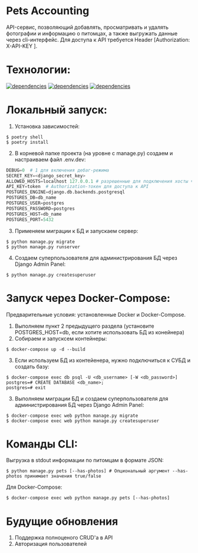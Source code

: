Pets Accounting
===========
API-сервис, позволяющий добавлять, просматривать и удалять фотографии и информацию о питомцах, а также выгружать данные через cli-интерфейс. Для доступа к API требуется Header [Authorization: X-API-KEY <token>]. 

Технологии:
===========
[![dependencies](https://img.shields.io/static/v1?style=plastic&logo=python&label=python&message=v3.10&color=white)](https://www.python.org/%0A)
[![dependencies](https://img.shields.io/badge/postgesql-1.12-green)](https://www.python.org/%0A)
[![dependencies](https://img.shields.io/badge/django-4.1.4-orange)](https://www.python.org/%0A)

Локальный запуск:
===========

1. Установка зависимостей:
```commandline
$ poetry shell
$ poetry install
```
2. В корневой папке проекта (на уровне с manage.py) создаем и настраиваем файл .env.dev:
```python
DEBUG=0  # 1 для включения дебаг-режима
SECRET_KEY=<django_secret_key>
ALLOWED_HOSTS=localhost 127.0.0.1 # разрешенные для подключения хосты через пробел (* для разрешения всем)
API_KEY=token  # Authorization-токен для доступа к API
POSTGRES_ENGINE=django.db.backends.postgresql
POSTGRES_DB=db_name
POSTGRES_USER=postgres
POSTGRES_PASSWORD=postgres
POSTGRES_HOST=db_name
POSTGRES_PORT=5432
```
3. Применяем миграции к БД и запускаем сервер:
```commandline
$ python manage.py migrate
$ python manage.py runserver  
```
4. Создаем суперпользователя для администрирования БД через Django Admin Panel:
```commandline
$ python manage.py createsuperuser  
```
Запуск через Docker-Compose:
===========
Предварительные условия: установленные Docker и Docker-Compose.

1. Выполняем пункт 2 предыдущего раздела (установите POSTGRES_HOST=db, если хотите использовать БД из конейнера)
2. Собираем и запусксем контейнеры:
```commandline
$ docker-compose up -d --build  
```
3. Если используем БД из контейенера, нужно подключиться к СУБД и создать базу: 
```commandline
$ docker-compose exec db psql -U <db_username> [-W <db_password>]
postgres=# CREATE DATABASE <db_name>;
postgres=# exit
```
3. Выполняем миграции БД и создаем суперпользователя для администрирования БД через Django Admin Panel:
```commandline
$ docker-compose exec web python manage.py migrate
$ docker-compose exec web python manage.py createsuperuser  
```
Команды CLI:
===========

Выгрузка в stdout информации по питомцам в формате JSON:
```commandline
$ python manage.py pets [--has-photos] # Опциональный аргумент --has-photos принимает значения true/false
```
Для Docker-Compose:
```commandline
$ docker-compose exec web python manage.py pets [--has-photos]
```

Будущие обновления
===========

1. Поддержка полноценого CRUD'а в API
2. Авторизация пользователей

